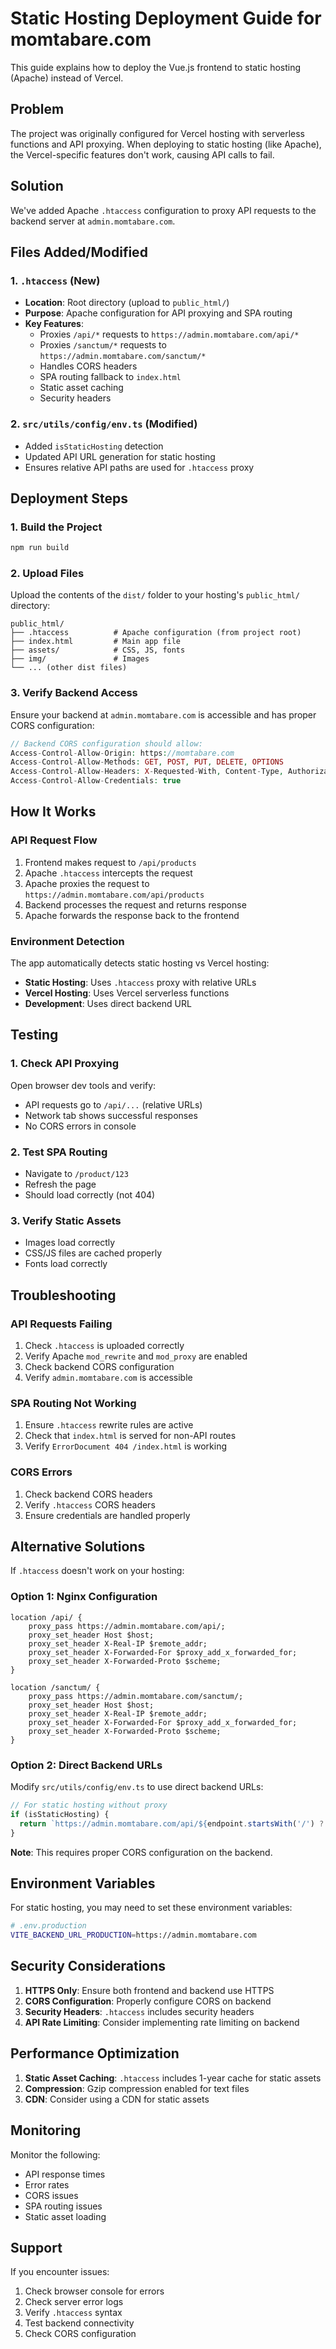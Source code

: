 # Static Hosting Deployment Guide for momtabare.com

This guide explains how to deploy the Vue.js frontend to static hosting (Apache) instead of Vercel.

## Problem

The project was originally configured for Vercel hosting with serverless functions and API proxying. When deploying to static hosting (like Apache), the Vercel-specific features don't work, causing API calls to fail.

## Solution

We've added Apache `.htaccess` configuration to proxy API requests to the backend server at `admin.momtabare.com`.

## Files Added/Modified

### 1. `.htaccess` (New)
- **Location**: Root directory (upload to `public_html/`)
- **Purpose**: Apache configuration for API proxying and SPA routing
- **Key Features**:
  - Proxies `/api/*` requests to `https://admin.momtabare.com/api/*`
  - Proxies `/sanctum/*` requests to `https://admin.momtabare.com/sanctum/*`
  - Handles CORS headers
  - SPA routing fallback to `index.html`
  - Static asset caching
  - Security headers

### 2. `src/utils/config/env.ts` (Modified)
- Added `isStaticHosting` detection
- Updated API URL generation for static hosting
- Ensures relative API paths are used for `.htaccess` proxy

## Deployment Steps

### 1. Build the Project
```bash
npm run build
```

### 2. Upload Files
Upload the contents of the `dist/` folder to your hosting's `public_html/` directory:

```
public_html/
├── .htaccess          # Apache configuration (from project root)
├── index.html         # Main app file
├── assets/            # CSS, JS, fonts
├── img/               # Images
└── ... (other dist files)
```

### 3. Verify Backend Access
Ensure your backend at `admin.momtabare.com` is accessible and has proper CORS configuration:

```php
// Backend CORS configuration should allow:
Access-Control-Allow-Origin: https://momtabare.com
Access-Control-Allow-Methods: GET, POST, PUT, DELETE, OPTIONS
Access-Control-Allow-Headers: X-Requested-With, Content-Type, Authorization, Accept-Language, X-Localization, X-XSRF-TOKEN
Access-Control-Allow-Credentials: true
```

## How It Works

### API Request Flow
1. Frontend makes request to `/api/products`
2. Apache `.htaccess` intercepts the request
3. Apache proxies the request to `https://admin.momtabare.com/api/products`
4. Backend processes the request and returns response
5. Apache forwards the response back to the frontend

### Environment Detection
The app automatically detects static hosting vs Vercel hosting:
- **Static Hosting**: Uses `.htaccess` proxy with relative URLs
- **Vercel Hosting**: Uses Vercel serverless functions
- **Development**: Uses direct backend URL

## Testing

### 1. Check API Proxying
Open browser dev tools and verify:
- API requests go to `/api/...` (relative URLs)
- Network tab shows successful responses
- No CORS errors in console

### 2. Test SPA Routing
- Navigate to `/product/123`
- Refresh the page
- Should load correctly (not 404)

### 3. Verify Static Assets
- Images load correctly
- CSS/JS files are cached properly
- Fonts load correctly

## Troubleshooting

### API Requests Failing
1. Check `.htaccess` is uploaded correctly
2. Verify Apache `mod_rewrite` and `mod_proxy` are enabled
3. Check backend CORS configuration
4. Verify `admin.momtabare.com` is accessible

### SPA Routing Not Working
1. Ensure `.htaccess` rewrite rules are active
2. Check that `index.html` is served for non-API routes
3. Verify `ErrorDocument 404 /index.html` is working

### CORS Errors
1. Check backend CORS headers
2. Verify `.htaccess` CORS headers
3. Ensure credentials are handled properly

## Alternative Solutions

If `.htaccess` doesn't work on your hosting:

### Option 1: Nginx Configuration
```nginx
location /api/ {
    proxy_pass https://admin.momtabare.com/api/;
    proxy_set_header Host $host;
    proxy_set_header X-Real-IP $remote_addr;
    proxy_set_header X-Forwarded-For $proxy_add_x_forwarded_for;
    proxy_set_header X-Forwarded-Proto $scheme;
}

location /sanctum/ {
    proxy_pass https://admin.momtabare.com/sanctum/;
    proxy_set_header Host $host;
    proxy_set_header X-Real-IP $remote_addr;
    proxy_set_header X-Forwarded-For $proxy_add_x_forwarded_for;
    proxy_set_header X-Forwarded-Proto $scheme;
}
```

### Option 2: Direct Backend URLs
Modify `src/utils/config/env.ts` to use direct backend URLs:
```typescript
// For static hosting without proxy
if (isStaticHosting) {
  return `https://admin.momtabare.com/api/${endpoint.startsWith('/') ? endpoint.slice(1) : endpoint}`;
}
```

**Note**: This requires proper CORS configuration on the backend.

## Environment Variables

For static hosting, you may need to set these environment variables:

```bash
# .env.production
VITE_BACKEND_URL_PRODUCTION=https://admin.momtabare.com
```

## Security Considerations

1. **HTTPS Only**: Ensure both frontend and backend use HTTPS
2. **CORS Configuration**: Properly configure CORS on backend
3. **Security Headers**: `.htaccess` includes security headers
4. **API Rate Limiting**: Consider implementing rate limiting on backend

## Performance Optimization

1. **Static Asset Caching**: `.htaccess` includes 1-year cache for static assets
2. **Compression**: Gzip compression enabled for text files
3. **CDN**: Consider using a CDN for static assets

## Monitoring

Monitor the following:
- API response times
- Error rates
- CORS issues
- SPA routing issues
- Static asset loading

## Support

If you encounter issues:
1. Check browser console for errors
2. Check server error logs
3. Verify `.htaccess` syntax
4. Test backend connectivity
5. Check CORS configuration
